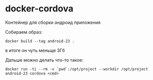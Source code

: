 # docker-cordova

Контейнер для сборки андроид приложения


Собираем образ:

```sell
docker build --tag android-23 .
```

в итоге он чуть меньще 3Гб

Дальше можно делать что-то такое:

```shell
docker run -ti --rm -v `pwd`:/opt/project --workdir /opt/project android-23 cordova <cmd>
```
